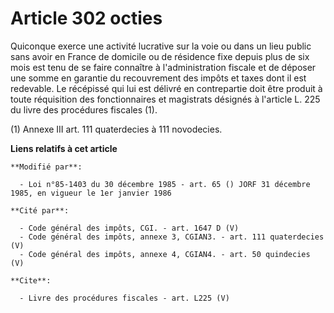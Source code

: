 # Article 302 octies

Quiconque exerce une activité lucrative sur la voie ou dans un lieu public sans avoir en France de domicile ou de résidence
fixe depuis plus de six mois est tenu de se faire connaître à l'administration fiscale et de déposer une somme en garantie du
recouvrement des impôts et taxes dont il est redevable. Le récépissé qui lui est délivré en contrepartie doit être produit à
toute réquisition des fonctionnaires et magistrats désignés à l'article L. 225 du livre des procédures fiscales (1). 

(1) Annexe III art. 111 quaterdecies à 111 novodecies.

**Liens relatifs à cet article**

	**Modifié par**:

	  - Loi n°85-1403 du 30 décembre 1985 - art. 65 () JORF 31 décembre 1985, en vigueur le 1er janvier 1986

	**Cité par**:

	  - Code général des impôts, CGI. - art. 1647 D (V)
	  - Code général des impôts, annexe 3, CGIAN3. - art. 111 quaterdecies (V)
	  - Code général des impôts, annexe 4, CGIAN4. - art. 50 quindecies (V)

	**Cite**:

	  - Livre des procédures fiscales - art. L225 (V)

